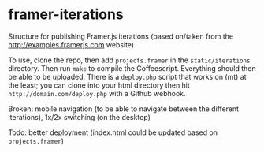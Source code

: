 # framer-iterations
Structure for publishing Framer.js iterations (based on/taken from the http://examples.framerjs.com website)

To use, clone the repo, then add `projects.framer` in the `static/iterations` directory.  Then run `make` to compile the Coffeescript.  Everything should then be able to be uploaded.  There is a `deploy.php` script that works on (mt) at the least; you can clone into your html directory then hit `http://domain.com/deploy.php` with a Github webhook.

Broken: mobile navigation (to be able to navigate between the different iterations), 1x/2x switching (on the desktop)

Todo: better deployment (index.html could be updated based on `projects.framer`)
